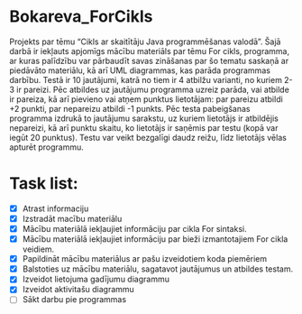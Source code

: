 # Bokareva_ForCikls
Projekts par tēmu “Cikls ar skaitītāju Java programmēšanas valodā”. Šajā darbā ir iekļauts apjomīgs mācību materiāls par tēmu For cikls, programma, ar kuras palīdzību var pārbaudīt savas zināšanas par šo tematu saskaņā ar piedāvāto materiālu, kā arī UML diagrammas, kas parāda programmas darbību. Testā ir 10 jautājumi, katrā no tiem ir 4 atbilžu varianti, no kuriem 2-3 ir pareizi. Pēc atbildes uz jautājumu programma uzreiz parāda, vai atbilde ir pareiza, kā arī pievieno vai atņem punktus lietotājam: par pareizu atbildi +2 punkti, par nepareizu atbildi -1 punkts. Pēc testa pabeigšanas programma izdrukā to jautājumu sarakstu, uz kuriem lietotājs ir atbildējis nepareizi, kā arī punktu skaitu, ko lietotājs ir saņēmis par testu (kopā var iegūt 20 punktus). Testu var veikt bezgalīgi daudz reižu, līdz lietotājs vēlas apturēt programmu.

 # Task list:
- [x] Atrast informaciju
- [x] Izstradāt macību materiālu
- [x] Mācību materiālā iekļaujiet informāciju par cikla For sintaksi.
- [x] Mācību materiālā iekļaujiet informāciju par bieži izmantotajiem For cikla veidiem.
- [x] Papildināt mācību materiālus ar pašu izveidotiem koda piemēriem
- [x] Balstoties uz mācību materiālu, sagatavot jautājumus un atbildes testam.
- [x] Izveidot lietojuma gadījumu diagrammu
- [x] Izveidot aktivitašu diagrammu
- [ ] Sākt darbu pie programmas
